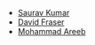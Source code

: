 
- [Saurav Kumar](https://github.com/sauravk7077)
- [David Fraser](https://github.com/DavidMatthewFraser)
- [Mohammad Areeb](https://github.com/areeb726)
